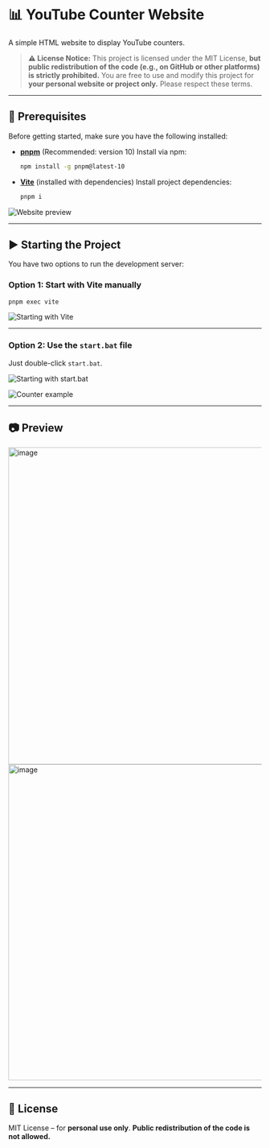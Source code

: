 # 📊 YouTube Counter Website

A simple HTML website to display YouTube counters.

> **⚠️ License Notice:**
> This project is licensed under the MIT License, **but public redistribution of the code (e.g., on GitHub or other platforms) is strictly prohibited.**
> You are free to use and modify this project for **your personal website or project only.** Please respect these terms.

---

## 🚀 Prerequisites

Before getting started, make sure you have the following installed:

* **[pnpm](https://pnpm.io/)** (Recommended: version 10)
  Install via npm:

  ```bash
  npm install -g pnpm@latest-10
  ```

* **[Vite](https://vitejs.dev/)** (installed with dependencies)
  Install project dependencies:

  ```bash
  pnpm i
  ```
![Website preview](https://github.com/user-attachments/assets/ff6f681a-1962-4532-b852-bf7744a41e70)

---

## ▶️ Starting the Project

You have two options to run the development server:

### Option 1: Start with Vite manually

```bash
pnpm exec vite
```

![Starting with Vite](https://github.com/user-attachments/assets/37c2c59b-ad03-4823-a68a-923d435434b0)

---

### Option 2: Use the `start.bat` file

Just double-click `start.bat`.

![Starting with start.bat](https://github.com/user-attachments/assets/e7a35169-9259-4084-ad7d-cc47fbae37cc)

![Counter example](https://github.com/user-attachments/assets/22bebaa9-e391-436d-8b14-3660481b81e8)

---

## 📷 Preview

<img width="1365" height="630" alt="image" src="https://github.com/user-attachments/assets/77612a8e-c83f-4849-abf0-516eaaf69bdf" />

<img width="1365" height="628" alt="image" src="https://github.com/user-attachments/assets/18894c55-4484-41bd-b95e-9f14a838890d" />


---

## 📄 License

MIT License – for **personal use only**.
**Public redistribution of the code is not allowed.**
